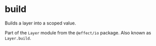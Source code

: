 # build

Builds a layer into a scoped value.

Part of the `Layer` module from the `@effect/io` package. Also known as `Layer.build`.
